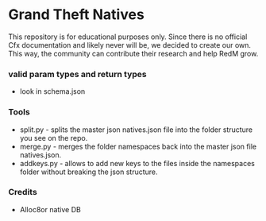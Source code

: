 # Grand Theft Natives
This repository is for educational purposes only.
Since there is no official Cfx documentation and likely never will be, we decided to create our own. This way, the community can contribute their research and help RedM grow.

### valid param types and return types
- look in schema.json

### Tools
- split.py - splits the master json natives.json file into the folder structure you see on the repo.
- merge.py - merges the folder namespaces back into the master json file natives.json.
- addkeys.py - allows to add new keys to the files inside the namespaces folder without breaking the json structure.

### Credits
- Alloc8or native DB
